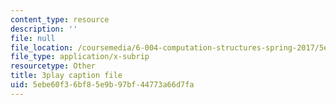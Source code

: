 ```yaml
---
content_type: resource
description: ''
file: null
file_location: /coursemedia/6-004-computation-structures-spring-2017/5ebe60f36bf85e9b97bf44773a66d7fa_q38KAGAKORk.vtt
file_type: application/x-subrip
resourcetype: Other
title: 3play caption file
uid: 5ebe60f3-6bf8-5e9b-97bf-44773a66d7fa
---
```

